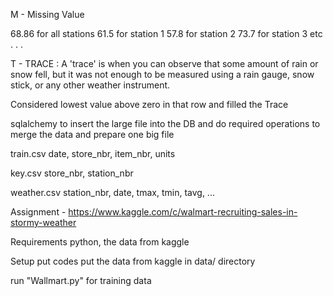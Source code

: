 M - Missing Value 

68.86 for all stations
61.5  for station 1
57.8  for station 2
73.7  for station 3
etc
.
.
.


T - TRACE : A 'trace' is when you can observe that some amount of rain or snow fell, but it was not enough to be measured using a rain gauge, snow stick, or any other weather instrument.


Considered lowest value above zero in that row and filled the Trace

sqlalchemy to insert the large file into the DB and do required operations to merge the data and prepare one big file


train.csv
date,	store_nbr,	item_nbr,	units

key.csv
store_nbr,	station_nbr

weather.csv
station_nbr,	date,	tmax,	tmin,	tavg,	...


Assignment - https://www.kaggle.com/c/walmart-recruiting-sales-in-stormy-weather

Requirements
python, the data from kaggle

Setup
put codes
put the data from kaggle in data/ directory

run "Wallmart.py" for training data
